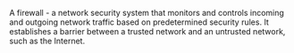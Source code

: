 A firewall - a network security system that monitors and controls incoming and outgoing network traffic based on predetermined security rules.
It establishes a barrier between a trusted network and an untrusted network, such as the Internet.

